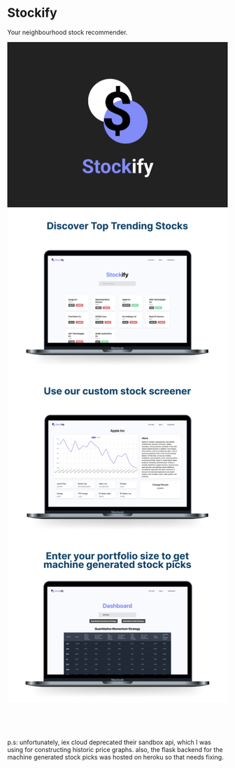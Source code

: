 # Stockify
Your neighbourhood stock recommender.
<div align = "center">
  <img align="center" src= "https://raw.githubusercontent.com/Avikam03/Avikam03/master/project_assets/stockify1.png" />
  <img align="center" src= "https://raw.githubusercontent.com/Avikam03/Avikam03/master/project_assets/stockify2.png" />
  <img align="center" src= "https://raw.githubusercontent.com/Avikam03/Avikam03/master/project_assets/stockify3.png" />
  <img align="center" src= "https://raw.githubusercontent.com/Avikam03/Avikam03/master/project_assets/stockify4.png" />
 </div>
 <br/><br/>
<br/><br/>

p.s: unfortunately, iex cloud deprecated their sandbox api, which I was using for constructing historic price graphs. also, the flask backend for the machine generated stock picks was hosted on heroku so that needs fixing.

